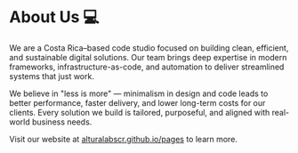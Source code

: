 # About Us 💻

We are a Costa Rica–based code studio focused on building clean, efficient, and
sustainable digital solutions. Our team brings deep expertise in modern
frameworks, infrastructure-as-code, and automation to deliver streamlined systems
that just work.

We believe in "less is more" — minimalism in design and code leads to better
performance, faster delivery, and lower long-term costs for our clients. Every
solution we build is tailored, purposeful, and aligned with real-world business
needs.

Visit our website at [alturalabscr.github.io/pages](https://alturalabscr.github.io/pages/) to learn more.
